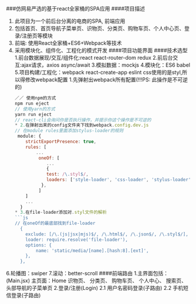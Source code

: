 ###仿网易严选的基于react全家桶的SPA应用
####项目描述
  1)	此项目为一个前后台分离的电商的SPA, 前端应用
  2)	包括首页、首页导航子菜单页、识物页、分类页、购物车页、个人中心页、登录/注册页等模块
  3)	前端: 使用React全家桶+ES6+Webpack等技术
  4)	采用模块化、组件化、工程化的模式开发
####项目功能界面
####技术选型
  1.前台数据展现/交互/组件化:react react-router-dom redux
  2.前后台交互:ajax请求，axios async/await
  3.模拟数据：mockjs
  4.模块化：ES6 babel
  5.项目构建/工程化：webpack  react-create-app  eslint
    css使用的是styl,所以得修改webpack配置
        1.先弹射出webpack所有配置(!!!PS: 此操作是不可逆的)
        ```js
        ／／ 使用npm的方式
        npm run eject
        // 使用yarn的方式
        yarn run eject
        // react-cli会询问你是否执行操作，并提示你这个操作是不可逆的
        * 2.在弹射出来的config文件夹下找到webpack.config.dev.js
        // 在module rules里面添加stylus-loader的规则
         module: {
            strictExportPresence: true,
            rules: [
                ...
                 oneOf: [
                    ...
                    {
                    test: /\.styl$/,
                    loaders: ['style-loader', 'css-loader', 'stylus-loader']
                  },
                 ]
            ]
            ...
          }
        * 3.在file-loader添加对.styl文件的解析
        ```js
        // 在oneOf的最底部找到file-loader
          {
            exclude: [/\.(js|jsx|mjs)$/, /\.html$/, /\.json$/, /\.styl$/], // 添加styl文件的解析
            loader: require.resolve('file-loader'),
            options: {
                name: 'static/media/[name].[hash:8].[ext]',
            },
          },
  6.轮播图：swiper
  7.滚动：better-scroll
####前端路由
  1.主界面包括：(Main.jsx)
      主页面：Home
      识物页、
      分类页、
      购物车页、
      个人中心、
      搜索页、
      头部导航的子菜单页
  2.登录/注册(Login)
    2.1 用户名密码登录(子路由)
    2.2 手机短信登录(子路由)
